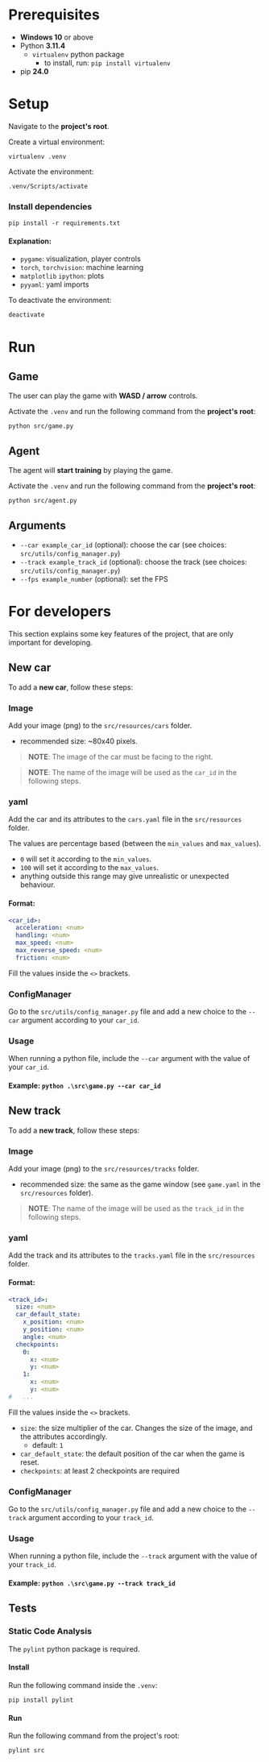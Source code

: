 # Prerequisites

* **Windows 10** or above
* Python **3.11.4**
    * `virtualenv` python package
        * to install, run: `pip install virtualenv`
* pip **24.0**

# Setup

Navigate to the **project's root**.

Create a virtual environment:

```shell
virtualenv .venv
```

Activate the environment:

```shell
.venv/Scripts/activate
```

### Install dependencies

```shell
pip install -r requirements.txt
```

#### Explanation:

* `pygame`: visualization, player controls
* `torch`, `torchvision`: machine learning
* `matplotlib` `ipython`: plots
* `pyyaml`: yaml imports

To deactivate the environment:

```shell
deactivate
```

# Run

## Game

The user can play the game with **WASD / arrow** controls.

Activate the `.venv` and run the following command from the **project's root**:

```shell
python src/game.py
```

## Agent

The agent will **start training** by playing the game.

Activate the `.venv` and run the following command from the **project's root**:

```shell
python src/agent.py
```

## Arguments

* `--car example_car_id` (optional): choose the car (see choices: `src/utils/config_manager.py`)
* `--track example_track_id` (optional): choose the track (see choices: `src/utils/config_manager.py`)
* `--fps example_number` (optional): set the FPS

# For developers

This section explains some key features of the project, that are only important for developing.

## New car

To add a **new car**, follow these steps:

### Image

Add your image (png) to the `src/resources/cars` folder.

* recommended size: ~80x40 pixels.

> **NOTE**: The image of the car must be facing to the right.

> **NOTE**: The name of the image will be used as the `car_id` in the following steps.

### yaml

Add the car and its attributes to the `cars.yaml` file in the `src/resources` folder.

The values are percentage based (between the `min_values` and `max_values`).

* `0` will set it according to the `min_values`.
* `100` will set it according to the `max_values`.
* anything outside this range may give unrealistic or unexpected behaviour.

#### Format:

```yaml
<car_id>:
  acceleration: <num>
  handling: <num>
  max_speed: <num>
  max_reverse_speed: <num>
  friction: <num>
```

Fill the values inside the `<>` brackets.

### ConfigManager

Go to the `src/utils/config_manager.py` file and add a new choice to the `--car` argument according to your `car_id`.

### Usage

When running a python file, include the `--car` argument with the value of your `car_id`.

#### Example: `python .\src\game.py --car car_id`

## New track

To add a **new track**, follow these steps:

### Image

Add your image (png) to the `src/resources/tracks` folder.

* recommended size: the same as the game window (see `game.yaml` in the `src/resources` folder).

> **NOTE**: The name of the image will be used as the `track_id` in the following steps.

### yaml

Add the track and its attributes to the `tracks.yaml` file in the `src/resources` folder.

#### Format:

```yaml
<track_id>:
  size: <num>
  car_default_state:
    x_position: <num>
    y_position: <num>
    angle: <num>
  checkpoints:
    0:
      x: <num>
      y: <num>
    1:
      x: <num>
      y: <num>
#   ...
```

Fill the values inside the `<>` brackets.

* `size`: the size multiplier of the car. Changes the size of the image, and the attributes accordingly.
    * default: `1`
* `car_default_state`: the default position of the car when the game is reset.
* `checkpoints`: at least 2 checkpoints are required

### ConfigManager

Go to the `src/utils/config_manager.py` file and add a new choice to the `--track` argument according to your `track_id`.

### Usage

When running a python file, include the `--track` argument with the value of your `track_id`.

#### Example: `python .\src\game.py --track track_id`

## Tests

### Static Code Analysis

The `pylint` python package is required.

#### Install

Run the following command inside the `.venv`:

```shell
pip install pylint
```

#### Run

Run the following command from the project's root:

```shell
pylint src
```
